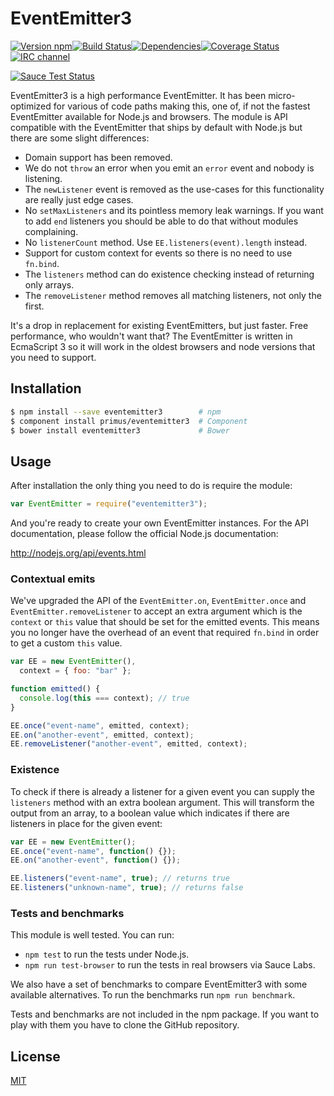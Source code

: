 # EventEmitter3

[![Version npm](https://img.shields.io/npm/v/eventemitter3.svg?style=flat-square)](https://www.npmjs.com/package/eventemitter3)[![Build Status](https://img.shields.io/travis/primus/eventemitter3/master.svg?style=flat-square)](https://travis-ci.org/primus/eventemitter3)[![Dependencies](https://img.shields.io/david/primus/eventemitter3.svg?style=flat-square)](https://david-dm.org/primus/eventemitter3)[![Coverage Status](https://img.shields.io/coveralls/primus/eventemitter3/master.svg?style=flat-square)](https://coveralls.io/r/primus/eventemitter3?branch=master)[![IRC channel](https://img.shields.io/badge/IRC-irc.freenode.net%23primus-00a8ff.svg?style=flat-square)](https://webchat.freenode.net/?channels=primus)

[![Sauce Test Status](https://saucelabs.com/browser-matrix/eventemitter3.svg)](https://saucelabs.com/u/eventemitter3)

EventEmitter3 is a high performance EventEmitter. It has been micro-optimized
for various of code paths making this, one of, if not the fastest EventEmitter
available for Node.js and browsers. The module is API compatible with the
EventEmitter that ships by default with Node.js but there are some slight
differences:

- Domain support has been removed.
- We do not `throw` an error when you emit an `error` event and nobody is
  listening.
- The `newListener` event is removed as the use-cases for this functionality are
  really just edge cases.
- No `setMaxListeners` and its pointless memory leak warnings. If you want to
  add `end` listeners you should be able to do that without modules complaining.
- No `listenerCount` method. Use `EE.listeners(event).length` instead.
- Support for custom context for events so there is no need to use `fn.bind`.
- The `listeners` method can do existence checking instead of returning only
  arrays.
- The `removeListener` method removes all matching listeners, not only the
  first.

It's a drop in replacement for existing EventEmitters, but just faster. Free
performance, who wouldn't want that? The EventEmitter is written in EcmaScript 3
so it will work in the oldest browsers and node versions that you need to
support.

## Installation

```bash
$ npm install --save eventemitter3        # npm
$ component install primus/eventemitter3  # Component
$ bower install eventemitter3             # Bower
```

## Usage

After installation the only thing you need to do is require the module:

```js
var EventEmitter = require("eventemitter3");
```

And you're ready to create your own EventEmitter instances. For the API
documentation, please follow the official Node.js documentation:

http://nodejs.org/api/events.html

### Contextual emits

We've upgraded the API of the `EventEmitter.on`, `EventEmitter.once` and
`EventEmitter.removeListener` to accept an extra argument which is the `context`
or `this` value that should be set for the emitted events. This means you no
longer have the overhead of an event that required `fn.bind` in order to get a
custom `this` value.

```js
var EE = new EventEmitter(),
  context = { foo: "bar" };

function emitted() {
  console.log(this === context); // true
}

EE.once("event-name", emitted, context);
EE.on("another-event", emitted, context);
EE.removeListener("another-event", emitted, context);
```

### Existence

To check if there is already a listener for a given event you can supply the
`listeners` method with an extra boolean argument. This will transform the
output from an array, to a boolean value which indicates if there are listeners
in place for the given event:

```js
var EE = new EventEmitter();
EE.once("event-name", function() {});
EE.on("another-event", function() {});

EE.listeners("event-name", true); // returns true
EE.listeners("unknown-name", true); // returns false
```

### Tests and benchmarks

This module is well tested. You can run:

- `npm test` to run the tests under Node.js.
- `npm run test-browser` to run the tests in real browsers via Sauce Labs.

We also have a set of benchmarks to compare EventEmitter3 with some available
alternatives. To run the benchmarks run `npm run benchmark`.

Tests and benchmarks are not included in the npm package. If you want to play
with them you have to clone the GitHub repository.

## License

[MIT](LICENSE)
